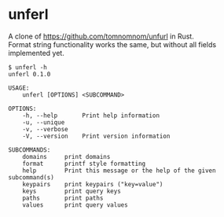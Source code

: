# unferl  
A clone of https://github.com/tomnomnom/unfurl in Rust.  
Format string functionality works the same, but without all fields implemented yet.  
  
```
$ unferl -h
unferl 0.1.0

USAGE:
    unferl [OPTIONS] <SUBCOMMAND>

OPTIONS:
    -h, --help       Print help information
    -u, --unique     
    -v, --verbose    
    -V, --version    Print version information

SUBCOMMANDS:
    domains     print domains
    format      printf style formatting
    help        Print this message or the help of the given subcommand(s)
    keypairs    print keypairs ("key=value")
    keys        print query keys
    paths       print paths
    values      print query values

``` 

